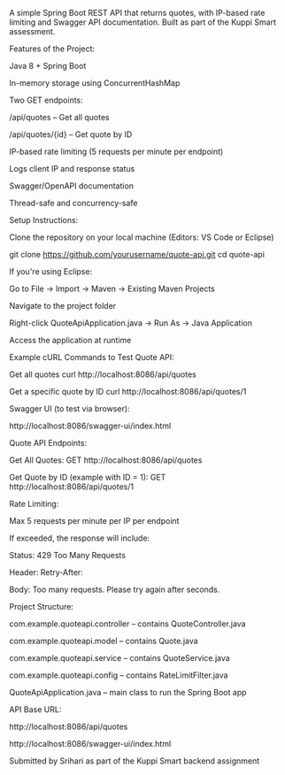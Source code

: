 A simple Spring Boot REST API that returns quotes, with IP-based rate limiting and Swagger API documentation. Built as part of the Kuppi Smart assessment.

Features of the Project:

Java 8 + Spring Boot

In-memory storage using ConcurrentHashMap

Two GET endpoints:

/api/quotes – Get all quotes

/api/quotes/{id} – Get quote by ID

IP-based rate limiting (5 requests per minute per endpoint)

Logs client IP and response status

Swagger/OpenAPI documentation

Thread-safe and concurrency-safe

Setup Instructions:

Clone the repository on your local machine (Editors: VS Code or Eclipse)

git clone https://github.com/yourusername/quote-api.git
cd quote-api

If you're using Eclipse:

Go to File → Import → Maven → Existing Maven Projects

Navigate to the project folder

Right-click QuoteApiApplication.java → Run As → Java Application

Access the application at runtime

Example cURL Commands to Test Quote API:

Get all quotes
curl http://localhost:8086/api/quotes

Get a specific quote by ID
curl http://localhost:8086/api/quotes/1

Swagger UI (to test via browser):

http://localhost:8086/swagger-ui/index.html

Quote API Endpoints:

Get All Quotes:
GET http://localhost:8086/api/quotes

Get Quote by ID (example with ID = 1):
GET http://localhost:8086/api/quotes/1

Rate Limiting:

Max 5 requests per minute per IP per endpoint

If exceeded, the response will include:

Status: 429 Too Many Requests

Header: Retry-After: <seconds>

Body: Too many requests. Please try again after <seconds> seconds.

Project Structure:

com.example.quoteapi.controller – contains QuoteController.java

com.example.quoteapi.model – contains Quote.java

com.example.quoteapi.service – contains QuoteService.java

com.example.quoteapi.config – contains RateLimitFilter.java

QuoteApiApplication.java – main class to run the Spring Boot app

API Base URL:

http://localhost:8086/api/quotes

http://localhost:8086/swagger-ui/index.html

Submitted by Srihari as part of the Kuppi Smart backend assignment
